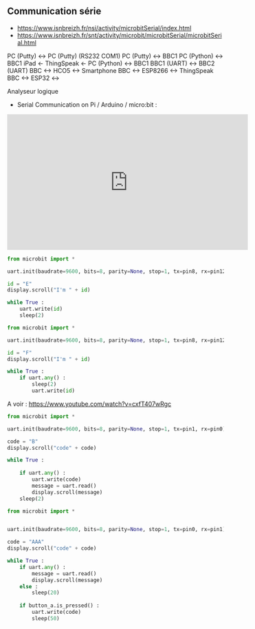 ## Communication série

- <https://www.isnbreizh.fr/nsi/activity/microbitSerial/index.html>
- https://www.isnbreizh.fr/snt/activity/microbit/microbitSerial/microbitSerial.html

PC (Putty) <-> PC (Putty) (RS232 COM1)
PC (Putty) <-> BBC1
PC (Python) <-> BBC1
iPad <- ThingSpeak <- PC (Python) <-> BBC1
BBC1 (UART) <-> BBC2 (UART)
BBC <-> HCO5 <-> Smartphone
BBC <-> ESP8266 <-> ThingSpeak
BBC <-> ESP32 <->


Analyseur logique

- Serial Communication on Pi / Arduino / micro:bit :
<center>
<iframe width="560" height="315" src="https://www.youtube-nocookie.com/embed/MYoMM1FY6yM?si=9qqgh7h-odzSvMBb" title="YouTube video player" frameborder="0" allow="accelerometer; autoplay; clipboard-write; encrypted-media; gyroscope; picture-in-picture; web-share" allowfullscreen></iframe>
</center>

```python
from microbit import *

uart.init(baudrate=9600, bits=8, parity=None, stop=1, tx=pin8, rx=pin12)

id = "E"
display.scroll("I'm " + id)

while True :
    uart.write(id)
    sleep(2)
```

```python
from microbit import *

uart.init(baudrate=9600, bits=8, parity=None, stop=1, tx=pin8, rx=pin12)

id = "F"
display.scroll("I'm " + id)

while True :
    if uart.any() :
        sleep(2)
        uart.write(id)
```




A voir : https://www.youtube.com/watch?v=cxfT407wRgc

```python
from microbit import *

uart.init(baudrate=9600, bits=8, parity=None, stop=1, tx=pin1, rx=pin0)

code = "B"
display.scroll("code" + code)

while True :
    
    if uart.any() :
        uart.write(code)
        message = uart.read()
        display.scroll(message)
    sleep(2)
```



```python
from microbit import *


uart.init(baudrate=9600, bits=8, parity=None, stop=1, tx=pin0, rx=pin1)

code = "AAA"
display.scroll("code" + code)

while True :
    if uart.any() :
        message = uart.read()
        display.scroll(message)
    else :
        sleep(20)
        
    if button_a.is_pressed() :
        uart.write(code)
        sleep(50)
```





















